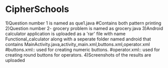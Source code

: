 # CipherSchools
1)Question number 1 is named as que1.java 
#Contains both pattern printing
2)Question number 2- grocery problem is named as grocery.java
3)Android calculator application is uploaded as a 'rar' file with name Functional_calculator along with a seperate folder named android that contains MainActivity.java,activity_main.xml,buttons.xml,operator.xml
#buttons.xml:: used for creating numeric buttons.
#operator.xml:: used for creating round buttons for operators.
4)Screenshots of the results are uploaded
